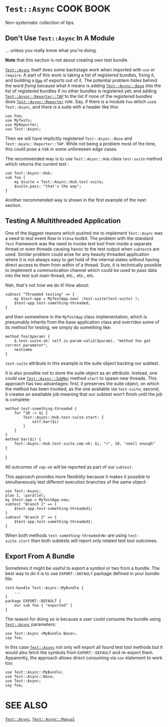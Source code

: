 `Test::Async` COOK BOOK
=======================

Non-systematic collection of tips.

Don't Use `Test::Async` In A Module
-----------------------------------

... unless you really know what you're doing.

**Note** that this section is not about creating own test bundle.

[`Test::Async`](https://github.com/vrurg/raku-Test-Async/blob/v0.1.0/docs/md/Test/Async.md) itself does some backstage work when imported with `use` or `require`. A part of this work is taking a list of registered bundles, fixing it, and building a [`Map`](https://docs.raku.org/type/Map) of exports out of it. The potential problem hides behind the word *fixing* because what it means is adding [`Test::Async::Base`](https://github.com/vrurg/raku-Test-Async/blob/v0.1.0/docs/md/Test/Async/Base.md) into the list of registered bundles if no other bundles is registered yet; and adding [`Test::Async::Reporter::TAP`](https://github.com/vrurg/raku-Test-Async/blob/v0.1.0/docs/md/Test/Async/Reporter/TAP.md) to the list if none of the registered bundles does [`Test::Async::Reporter`](https://github.com/vrurg/raku-Test-Async/blob/v0.1.0/docs/md/Test/Async/Reporter.md) role. Say, if there is a module `Foo` which `use`s `Test::Async`, and there is a suite with a header like this:

    use Foo;
    use MyTests;
    use MyReporter;
    use Test::Async;

Then we will have implicitly registered `Test::Async::Base` and `Test::Async::Reporter::TAP`. While not being a problem most of the time, this could pose a risk in some unforeseen edge cases.

The recommended way is to use `Test::Async::Hub` class `test-suite` method which returns the current test :

    use Test::Async::Hub;
    sub foo {
        my $suite = Test::Async::Hub.test-suite;
        $suite.pass: "that's the way";
    }

Another recommended way is shown in the first example of the next section.

Testing A Multithreaded Application
-----------------------------------

One of the biggest reasons which pushed me to implement `Test::Async` was a need to test event flow in `Vikna` toolkit. The problem with the standard `Test` framework was the need to invoke test tool from inside a separate thread or even threads causing havoc to the test output when `subtest`s are used. Similar problem could arise for any heavily threaded application where it is not always easy to get hold of the internal states without having direct access to them from within of a thread. Sure, it is technically possible to implement a communication channel which could be used to pass data into the test suit main thread, etc., etc., etc.

Nah, that's not how we do it! How about:

    subtest "Threaded testing" => {
        my $test-app = MyTestApp.new( :test-suite(test-suite) );
        $test-app.test-something-threaded;
    }

and then somewhere in the `MyTestApp` class implementation, which is presumably inherits from the base application class and overrides some of its method for testing, we simply do something like:

    method foo($param) {
        $.test-suite.ok: self.is-param-valid($param), "method foo got correct parameter";
        nextsame
    }

`test-suite` attribute in this example is the suite object backing our subtest.

It is also possible not to store the suite object as an attribute. Instead, one could use [`Test::Async::JobMgr`](https://github.com/vrurg/raku-Test-Async/blob/v0.1.0/docs/md/Test/Async/JobMgr.md) method `start` to spawn new threads. This approach has two advantages: first, it preserves the suite object, on which the method has been invoked, as the one available via `test-suite`; second, it creates an awaitable job meaning that our subtest won't finish until the job is complete:

    method test-something-threaded {
        for ^10 -> $i {
            Test::Async::Hub.test-suite.start: {
                self.bar($i)
            }
        }
    }
    method bar($i) {
        Test::Async::Hub.test-suite.cmp-ok: $i, "<", 10, "small enough"
    }

}

All outcomes of `cmp-ok` will be reported as part of our `subtest`.

This approach provides more flexibility because it makes it possible to simultaneously test different execution branches of the same object:

    use Test::Async;
    plan 1, :parallel;
    my $test-app = MyTestApp.new;
    subtest "Branch 1" => {
        $test-app.test-something-threaded1;
    }
    subtest "Branch 2" => {
        $test-app.test-something-threaded2;
    }

When both methods `test-something-threaded<N>` are using `test-suite.start` then both subtests will report only related test tool outcomes.

Export From A Bundle
--------------------

Sometimes it might be useful to export a symbol or two from a bundle. The best way to do it is to use `EXPORT::DEFAULT` package defined in your bundle file:

    test-bundle Test::Async::MyBundle {
        ...
    }
    package EXPORT::DEFAULT {
        our sub foo { "exported" }
    }

The reason for doing so is because a user could consume the bundle using [`Test::Async`](https://github.com/vrurg/raku-Test-Async/blob/v0.1.0/docs/md/Test/Async.md) parameters:

    use Test::Async <MyBundle Base>;
    say foo;

In this case [`Test::Async`](https://github.com/vrurg/raku-Test-Async/blob/v0.1.0/docs/md/Test/Async.md) not only will export all found test tool methods but it would also fetch the symbols from `EXPORT::DEFAULT` and re-export them. Apparently, the approach allows direct consuming via `use` statement to work too:

    use Test::Async::MyBundle;
    use Test::Async::Base;
    use Test::Async;
    say foo;

SEE ALSO
========

[`Test::Async`](https://github.com/vrurg/raku-Test-Async/blob/v0.1.0/docs/md/Test/Async.md), [`Test::Async::Manual`](https://github.com/vrurg/raku-Test-Async/blob/v0.1.0/docs/md/Test/Async/Manual.md)

